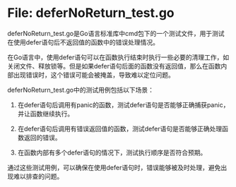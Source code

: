 # File: deferNoReturn_test.go

deferNoReturn_test.go是Go语言标准库中cmd包下的一个测试文件，用于测试在使用defer语句后不返回值的函数中的错误处理情况。

在Go语言中，使用defer语句可以在函数执行结束时执行一些必要的清理工作，如关闭文件、释放锁等。但是如果defer语句后面的函数没有返回值，那么在函数内部出现错误时，这个错误可能会被掩盖，导致难以定位问题。

deferNoReturn_test.go中的测试用例包括以下场景：

1. 在defer语句后调用有panic的函数，测试defer语句是否能够正确捕获panic，并让函数继续执行。

2. 在defer语句后调用有错误返回值的函数，测试defer语句是否能够正确处理函数返回的错误。

3. 在函数内部有多个defer语句的情况下，测试执行顺序是否符合预期。

通过这些测试用例，可以确保在使用defer语句时，错误能够被及时处理，避免出现难以排查的问题。

